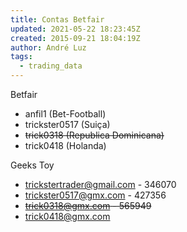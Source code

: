 ```yaml
---
title: Contas Betfair
updated: 2021-05-22 18:23:45Z
created: 2015-09-21 18:04:19Z
author: André Luz
tags:
  - trading_data
---
```


Betfair

- anfil1 (Bet-Football)
- trickster0517 (Suiça)
- <s>trick0318 (Republica Dominicana)</s>
- trick0418 (Holanda)

Geeks Toy

- trickstertrader@gmail.com - 346070
- trickster0517@gmx.com - 427356
- <s>trick0318@gmx.com - 565949</s>
- trick0418@gmx.com